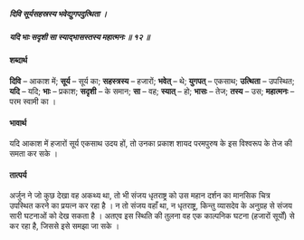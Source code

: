 ##### दिवि सूर्यसहस्रस्य भवेद्युगपदुत्थिता ।
##### यदि भाः सदृशी सा स्याद्भासस्तस्य महात्मनः ॥ १२ ॥

#### शब्दार्थ

**दिवि** – आकाश में; **सूर्य** – सूर्य का; **सहस्त्रस्य** – हजारों; **भवेत्** – थे; **युगपत्** – एकसाथ; **उत्थिता** – उपस्थित; **यदि** – यदि; **भाः** – प्रकाश; **सदृशी** – के समान; **सा** – वह; **स्यात्** – हो; **भासः** – तेज; **तस्य** – उस; **महात्मनः** – परम स्वामी का ।

#### भावार्थ

यदि आकाश में हजारों सूर्य एकसाथ उदय हों, तो उनका प्रकाश शायद परमपुरुष के इस विश्वरूप के तेज की समता कर सके ।

#### तात्पर्य

अर्जुन ने जो कुछ देखा वह अकथ्य था, तो भी संजय धृतराष्ट्र को उस महान दर्शन का मानसिक चित्र उपस्थित करने का प्रयत्न कर रहा है । न तो संजय वहाँ था, न धृतराष्ट्र, किन्तु व्यासदेव के अनुग्रह से संजय सारी घटनाओं को देख सकता है । अतएव इस स्थिति की तुलना वह एक काल्पनिक घटना (हजारों सूर्यों) से कर रहा है, जिससे इसे समझा जा सके ।